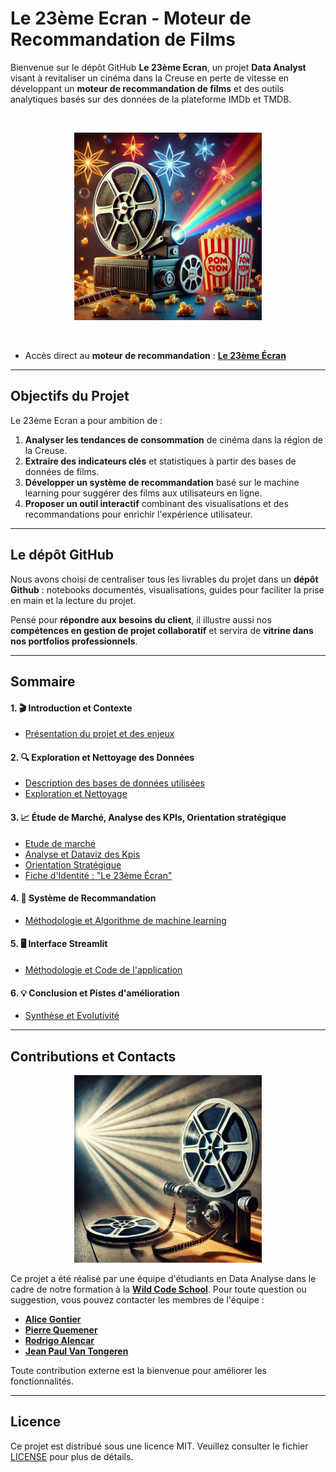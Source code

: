# Le 23ème Ecran - Moteur de Recommandation de Films
Bienvenue sur le dépôt GitHub **Le 23ème Ecran**, un projet **Data Analyst** visant à revitaliser un cinéma dans la Creuse en perte de vitesse en développant un **moteur de recommandation de films** et des outils analytiques basés sur des données de la plateforme IMDb et TMDB.

<br>
<p align="center">
  <img src="./donnees/images/IMG_0259.JPG" alt="Logo Cinéma" width="300">
</p>
<br>

- Accès direct au **moteur de recommandation** : **[Le 23ème Écran](https://movie-recommendation-project-wcs-bleu-sauvage.streamlit.app/)**

---

## Objectifs du Projet

Le 23ème Ecran a pour ambition de :

1. **Analyser les tendances de consommation** de cinéma dans la région de la Creuse.
2. **Extraire des indicateurs clés** et statistiques à partir des bases de données de films.
3. **Développer un système de recommandation** basé sur le machine learning pour suggérer des films aux utilisateurs en ligne.
4. **Proposer un outil interactif** combinant des visualisations et des recommandations pour enrichir l'expérience utilisateur.

---

## Le dépôt GitHub

Nous avons choisi de centraliser tous les livrables du projet dans un **dépôt Github** : notebooks documentés, visualisations, guides pour faciliter la prise en main et la lecture du projet.

Pensé pour **répondre aux besoins du client**, il illustre aussi nos **compétences en gestion de projet collaboratif** et servira de **vitrine dans nos portfolios professionnels**.

---

## Sommaire

#### 1. 🎬 Introduction et Contexte
   - [Présentation du projet et des enjeux](./donnees/md/projet_enjeux.md)

#### 2. 🔍 Exploration et Nettoyage des Données
   - [Description des bases de données utilisées](./donnees/md/description_bdd.md)
   - [Exploration et Nettoyage](./donnees/md/intro_bdd.md)

#### 3. 📈 Étude de Marché, Analyse des KPIs, Orientation stratégique
   - [Etude de marché](/donnees/md/etude_de_marche.md)
   - [Analyse et Dataviz des Kpis](./donnees/md/analyse_kpi.md)
   - [Orientation Stratégique](/donnees/md/axes_strategiques.md)
   - [Fiche d'Identité : "Le 23ème Écran"](./donnees/md/le_23eme_ecran_identite.md)

#### 4. 🤖 Système de Recommandation
   - [Méthodologie et Algorithme de machine learning](./donnees/md/intro_systeme_recommandation.md)

#### 5. 🖥️ Interface Streamlit
   - [Méthodologie et Code de l'application](./donnees/md/intro_streamlit.md)

#### 6. 💡 Conclusion et Pistes d'amélioration
   - [Synthèse et Evolutivité](./donnees/md/debrief_projet.md)

---

## Contributions et Contacts

<p align="center">
  <img src="./donnees/images/IMG_0256.JPG?raw=true" alt="Logo Cinéma" width="300">
</p>

Ce projet a été réalisé par une équipe d'étudiants en Data Analyse dans le cadre de notre formation à la **[Wild Code School](https://www.wildcodeschool.com/)**. Pour toute question ou suggestion, vous pouvez contacter les membres de l'équipe :

- **[Alice Gontier](https://github.com/aliceaupaysdesdata)**
- **[Pierre Quemener](https://github.com/Pierre-Q)** 
- **[Rodrigo Alencar](https://github.com/hawdgeal)** 
- **[Jean Paul Van Tongeren](https://github.com/jpvt-data)**

Toute contribution externe est la bienvenue pour améliorer les fonctionnalités.

---

## Licence
Ce projet est distribué sous une licence MIT. Veuillez consulter le fichier [LICENSE](LICENSE) pour plus de détails.
